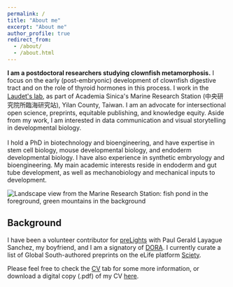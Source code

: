 ```yaml
---
permalink: /
title: "About me"
excerpt: "About me"
author_profile: true
redirect_from:
  - /about/
  - /about.html
---
```


**I am a postdoctoral researchers studying clownfish metamorphosis.** I focus on the early (post-embryonic) development of clownfish digestive tract and on the role of thyroid hormones in this process.  I work in the [Laudet's lab](https://groups.oist.jp/meedu), as part of Academia Sinica's Marine Research Station (中央研究院所臨海研究站), Yilan County, Taiwan. I am an advocate for intersectional open science, preprints, equitable publishing, and knowledge equity. Aside from my work, I am interested in data communication and visual storytelling in developmental biology.
<br/><br/>
I hold a PhD in biotechnology and bioengineering, and have expertise in stem cell biology, mouse developmental biology, and endoderm developmental biology. I have also experience in synthetic embryology and bioengineering. My main academic interests reside in endoderm and gut tube development, as well as mechanobiology and mechanical inputs to development.

![Landscape view from the Marine Research Station: fish pond in the foreground, green mountains in the background](https://StefanoVianello.github.io/images/landscape.png)


## Background

I have been a volunteer contributor for [preLights](https://prelights.biologists.com/about-us/) with Paul Gerald Layague Sanchez, my boyfriend, and I am a signatory of [DORA](https://sfdora.org/read/). I currently curate a list of Global South-authored preprints on the eLife platform [Sciety](https://sciety.org/users/ZonaPellucida_/lists/saved-articles).

Please feel free to check the [CV](https://StefanoVianello.github.io/cv/) tab for some more information, or download a digital copy (.pdf) of my CV [here](https://StefanoVianello.github.io/files/CV_VIANELLO_102021.pdf).

